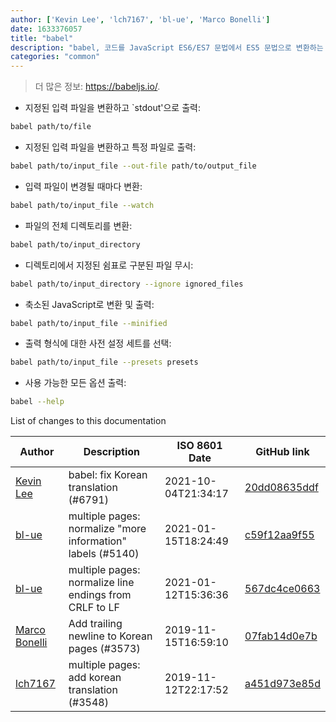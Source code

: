 ```yaml
---
author: ['Kevin Lee', 'lch7167', 'bl-ue', 'Marco Bonelli']
date: 1633376057
title: "babel"
description: "babel, 코드를 JavaScript ES6/ES7 문법에서 ES5 문법으로 변환하는 변환기입니다."
categories: "common"
---
```

> 더 많은 정보: <https://babeljs.io/>.

- 지정된 입력 파일을 변환하고 `stdout'으로 출력:

```bash
babel path/to/file
```

- 지정된 입력 파일을 변환하고 특정 파일로 출력:

```bash
babel path/to/input_file --out-file path/to/output_file
```

- 입력 파일이 변경될 때마다 변환:

```bash
babel path/to/input_file --watch
```

- 파일의 전체 디렉토리를 변환:

```bash
babel path/to/input_directory
```

- 디렉토리에서 지정된 쉼표로 구분된 파일 무시:

```bash
babel path/to/input_directory --ignore ignored_files
```

- 축소된 JavaScript로 변환 및 출력:

```bash
babel path/to/input_file --minified
```

- 출력 형식에 대한 사전 설정 세트를 선택:

```bash
babel path/to/input_file --presets presets
```

- 사용 가능한 모든 옵션 출력:

```bash
babel --help
```
List of changes to this documentation


Author | Description | ISO 8601 Date | GitHub link
------|-----|-----|-----
[Kevin Lee](mailto:kylee1112@hotmail.com) | babel: fix Korean translation (#6791) | 2021-10-04T21:34:17 | [20dd08635ddf](https://github.com/tldr-pages/tldr/commit/20dd08635ddfb8df6dacd02e9dacb487deb055ad)
[bl-ue](mailto:54780737+bl-ue@users.noreply.github.com) | multiple pages: normalize "more information" labels (#5140) | 2021-01-15T18:24:49 | [c59f12aa9f55](https://github.com/tldr-pages/tldr/commit/c59f12aa9f55d85612ba22e4da86db293ff76977)
[bl-ue](mailto:54780737+bl-ue@users.noreply.github.com) | multiple pages: normalize line endings from CRLF to LF | 2021-01-12T15:36:36 | [567dc4ce0663](https://github.com/tldr-pages/tldr/commit/567dc4ce0663231ea1b8b9533b327094eb82ba1f)
[Marco Bonelli](mailto:mebeim@users.noreply.github.com) | Add trailing newline to Korean pages (#3573) | 2019-11-15T16:59:10 | [07fab14d0e7b](https://github.com/tldr-pages/tldr/commit/07fab14d0e7b61291e76cd880594984bbc3e60e5)
[lch7167](mailto:youngsj69@gmail.com) | multiple pages: add korean translation (#3548) | 2019-11-12T22:17:52 | [a451d973e85d](https://github.com/tldr-pages/tldr/commit/a451d973e85daf798ecab99ce2a7937727a934da)

